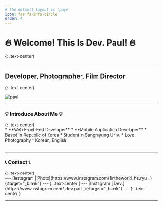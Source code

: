 ```yaml
---
# the default layout is 'page'
icon: fas fa-info-circle
order: 4
---
```


<h1>🔥 Welcome! This Is Dev. Paul! 🔥</h1> {: .text-center}
<hr>
<h2>Developer, Photographer, Film Director</h2> {: .text-center}

![paul](https://user-images.githubusercontent.com/89850286/210366382-391b2913-347d-42eb-897c-5ba1520cf2aa.jpeg)

<hr>
<h3> 💡 Introduce About Me 💡 </h3>
{: .text-center}
<br>
* **Web Front-End Developer**
* **Mobile Application Developer**
* Based in Republic of Korea
* Student in Sangmyung Univ.
* Love Photography
* Korean, English
<br><br>
<hr>
<h3> 📞 Contact 📞 </h3>
{: .text-center}
<br>
--- [Instagram | Photo](https://www.instagram.com/1intheworld_hs.ryu__){:target="_blank"} ---
{: .text-center }
--- [Instagram | Dev.](https://www.instagram.com/_dev.paul_){:target="_blank"} ---
{: .text-center }
<br>
<hr>